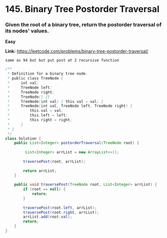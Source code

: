 
# 145. Binary Tree Postorder Traversal



### Given the root of a binary tree, return the postorder traversal of its nodes' values.

**Easy**

**Link:** https://leetcode.com/problems/binary-tree-postorder-traversal/

`same as 94 but but put post at 2 recursive function `


```java
/**
 * Definition for a binary tree node.
 * public class TreeNode {
 *     int val;
 *     TreeNode left;
 *     TreeNode right;
 *     TreeNode() {}
 *     TreeNode(int val) { this.val = val; }
 *     TreeNode(int val, TreeNode left, TreeNode right) {
 *         this.val = val;
 *         this.left = left;
 *         this.right = right;
 *     }
 * }
 */
class Solution {
    public List<Integer> postorderTraversal(TreeNode root) {
        
         List<Integer> arrList = new ArrayList<>();
        
        traversePost(root, arrList);
        
        return arrList;
    }
    
    public void traversePost(TreeNode root, List<Integer> arrList) {
        if (root == null) {
            return;
        }
        
        traversePost(root.left, arrList);
        traversePost(root.right, arrList);
        arrList.add(root.val);
        return;
    }
}

```
